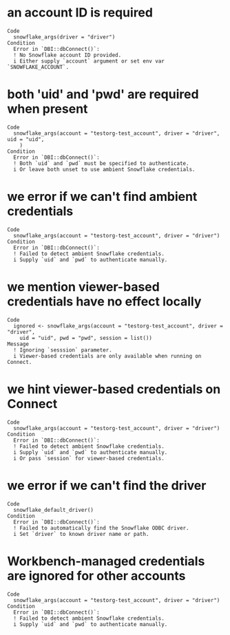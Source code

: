# an account ID is required

    Code
      snowflake_args(driver = "driver")
    Condition
      Error in `DBI::dbConnect()`:
      ! No Snowflake account ID provided.
      i Either supply `account` argument or set env var `SNOWFLAKE_ACCOUNT`.

# both 'uid' and 'pwd' are required when present

    Code
      snowflake_args(account = "testorg-test_account", driver = "driver", uid = "uid",
        )
    Condition
      Error in `DBI::dbConnect()`:
      ! Both `uid` and `pwd` must be specified to authenticate.
      i Or leave both unset to use ambient Snowflake credentials.

# we error if we can't find ambient credentials

    Code
      snowflake_args(account = "testorg-test_account", driver = "driver")
    Condition
      Error in `DBI::dbConnect()`:
      ! Failed to detect ambient Snowflake credentials.
      i Supply `uid` and `pwd` to authenticate manually.

# we mention viewer-based credentials have no effect locally

    Code
      ignored <- snowflake_args(account = "testorg-test_account", driver = "driver",
        uid = "uid", pwd = "pwd", session = list())
    Message
      ! Ignoring `sesssion` parameter.
      i Viewer-based credentials are only available when running on Connect.

# we hint viewer-based credentials on Connect

    Code
      snowflake_args(account = "testorg-test_account", driver = "driver")
    Condition
      Error in `DBI::dbConnect()`:
      ! Failed to detect ambient Snowflake credentials.
      i Supply `uid` and `pwd` to authenticate manually.
      i Or pass `session` for viewer-based credentials.

# we error if we can't find the driver

    Code
      snowflake_default_driver()
    Condition
      Error in `DBI::dbConnect()`:
      ! Failed to automatically find the Snowflake ODBC driver.
      i Set `driver` to known driver name or path.

# Workbench-managed credentials are ignored for other accounts

    Code
      snowflake_args(account = "testorg-test_account", driver = "driver")
    Condition
      Error in `DBI::dbConnect()`:
      ! Failed to detect ambient Snowflake credentials.
      i Supply `uid` and `pwd` to authenticate manually.


